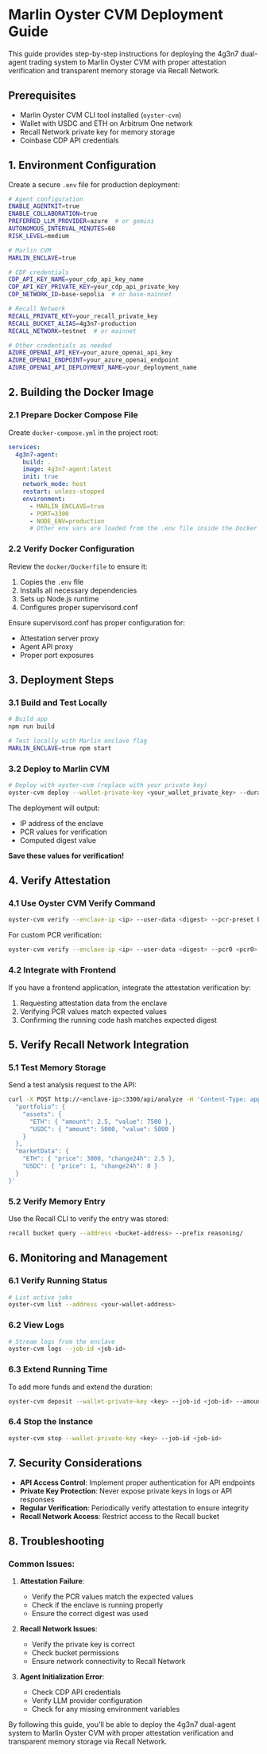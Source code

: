 # Marlin Oyster CVM Deployment Guide

This guide provides step-by-step instructions for deploying the 4g3n7 dual-agent trading system to Marlin Oyster CVM with proper attestation verification and transparent memory storage via Recall Network.

## Prerequisites

- Marlin Oyster CVM CLI tool installed (`oyster-cvm`)
- Wallet with USDC and ETH on Arbitrum One network
- Recall Network private key for memory storage
- Coinbase CDP API credentials

## 1. Environment Configuration

Create a secure `.env` file for production deployment:

```bash
# Agent configuration
ENABLE_AGENTKIT=true
ENABLE_COLLABORATION=true
PREFERRED_LLM_PROVIDER=azure  # or gemini
AUTONOMOUS_INTERVAL_MINUTES=60
RISK_LEVEL=medium

# Marlin CVM
MARLIN_ENCLAVE=true

# CDP credentials
CDP_API_KEY_NAME=your_cdp_api_key_name
CDP_API_KEY_PRIVATE_KEY=your_cdp_api_private_key
CDP_NETWORK_ID=base-sepolia  # or base-mainnet

# Recall Network
RECALL_PRIVATE_KEY=your_recall_private_key
RECALL_BUCKET_ALIAS=4g3n7-production
RECALL_NETWORK=testnet  # or mainnet

# Other credentials as needed
AZURE_OPENAI_API_KEY=your_azure_openai_api_key
AZURE_OPENAI_ENDPOINT=your_azure_openai_endpoint
AZURE_OPENAI_API_DEPLOYMENT_NAME=your_deployment_name
```

## 2. Building the Docker Image

### 2.1 Prepare Docker Compose File

Create `docker-compose.yml` in the project root:

```yaml
services:
  4g3n7-agent:
    build: .
    image: 4g3n7-agent:latest
    init: true
    network_mode: host
    restart: unless-stopped
    environment:
      - MARLIN_ENCLAVE=true
      - PORT=3300
      - NODE_ENV=production
      # Other env vars are loaded from the .env file inside the Docker image
```

### 2.2 Verify Docker Configuration

Review the `docker/Dockerfile` to ensure it:

1. Copies the `.env` file
2. Installs all necessary dependencies
3. Sets up Node.js runtime
4. Configures proper supervisord.conf

Ensure supervisord.conf has proper configuration for:
- Attestation server proxy
- Agent API proxy
- Proper port exposures

## 3. Deployment Steps

### 3.1 Build and Test Locally

```bash
# Build app
npm run build

# Test locally with Marlin enclave flag
MARLIN_ENCLAVE=true npm start
```

### 3.2 Deploy to Marlin CVM

```bash
# Deploy with oyster-cvm (replace with your private key)
oyster-cvm deploy --wallet-private-key <your_wallet_private_key> --duration-in-minutes 60 --docker-compose docker-compose.yml
```

The deployment will output:
- IP address of the enclave
- PCR values for verification
- Computed digest value

**Save these values for verification!**

## 4. Verify Attestation

### 4.1 Use Oyster CVM Verify Command

```bash
oyster-cvm verify --enclave-ip <ip> --user-data <digest> --pcr-preset base/blue/v1.0.0/arm64
```

For custom PCR verification:

```bash
oyster-cvm verify --enclave-ip <ip> --user-data <digest> --pcr0 <pcr0> --pcr1 <pcr1> --pcr2 <pcr2>
```

### 4.2 Integrate with Frontend

If you have a frontend application, integrate the attestation verification by:

1. Requesting attestation data from the enclave
2. Verifying PCR values match expected values
3. Confirming the running code hash matches expected digest

## 5. Verify Recall Network Integration

### 5.1 Test Memory Storage

Send a test analysis request to the API:

```bash
curl -X POST http://<enclave-ip>:3300/api/analyze -H 'Content-Type: application/json' -d '{
  "portfolio": {
    "assets": {
      "ETH": { "amount": 2.5, "value": 7500 },
      "USDC": { "amount": 5000, "value": 5000 }
    }
  },
  "marketData": {
    "ETH": { "price": 3000, "change24h": 2.5 },
    "USDC": { "price": 1, "change24h": 0 }
  }
}'
```

### 5.2 Verify Memory Entry

Use the Recall CLI to verify the entry was stored:

```bash
recall bucket query --address <bucket-address> --prefix reasoning/
```

## 6. Monitoring and Management

### 6.1 Verify Running Status

```bash
# List active jobs
oyster-cvm list --address <your-wallet-address>
```

### 6.2 View Logs

```bash
# Stream logs from the enclave
oyster-cvm logs --job-id <job-id>
```

### 6.3 Extend Running Time

To add more funds and extend the duration:

```bash
oyster-cvm deposit --wallet-private-key <key> --job-id <job-id> --amount 20000
```

### 6.4 Stop the Instance

```bash
oyster-cvm stop --wallet-private-key <key> --job-id <job-id>
```

## 7. Security Considerations

- **API Access Control**: Implement proper authentication for API endpoints
- **Private Key Protection**: Never expose private keys in logs or API responses
- **Regular Verification**: Periodically verify attestation to ensure integrity
- **Recall Network Access**: Restrict access to the Recall bucket

## 8. Troubleshooting

### Common Issues:

1. **Attestation Failure**: 
   - Verify the PCR values match the expected values
   - Check if the enclave is running properly
   - Ensure the correct digest was used

2. **Recall Network Issues**:
   - Verify the private key is correct
   - Check bucket permissions
   - Ensure network connectivity to Recall Network

3. **Agent Initialization Error**:
   - Check CDP API credentials
   - Verify LLM provider configuration
   - Check for any missing environment variables

By following this guide, you'll be able to deploy the 4g3n7 dual-agent system to Marlin Oyster CVM with proper attestation verification and transparent memory storage via Recall Network.
